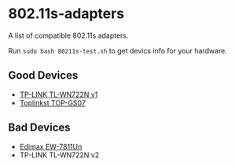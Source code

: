 # 802.11s-adapters
A list of compatible 802.11s adapters.

Run `sudo bash 80211s-test.sh` to get devics info for your hardware.

## Good Devices

* [TP-LINK TL-WN722N v1](tplink-tl-wn722n-v1/tplink-tl-wn722n-v1.md)
* [Toplinkst TOP-GS07](toplinkst-top-gs07/toplinkst-top-gs07.md)

## Bad Devices

* [Edimax EW-7811Un](edimax-ew-7811un/edimax-ew-7811un.md)
* TP-LINK TL-WN722N v2
